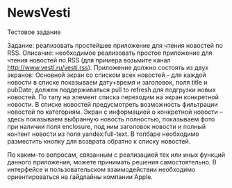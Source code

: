 # NewsVesti

Тестовое задание

Задание: реализовать простейшее приложение для чтения новостей по RSS.
Описание: необходимое реализовать простое приложение для чтения новостей по RSS (для примера возьмите канал http://www.vesti.ru/vesti.rss). Приложение должно состоять из двух экранов:
Основной экран со списком всех новостей - для каждой новости в списке показываем дату+время и заголовок, поля title и pubDate, должен поддерживаться pull to refresh для подгрузки новых новостей. По тапу на элемент списка переходим на экран конкретной новости. В списке новостей предусмотреть возможность фильтрации новостей по категориям.
Экран с информацией о конкретной новости – здесь показываем выбранную новость полностью, показываем фото при наличии поля enclosure, под ним заголовок новости и полный контент новости из поля yandex:full-text. В топбаре необходимо разместить кнопку для возврата обратно к списку новостей.

По каким-то вопросам, связанным с реализацией тех или иных функций данного приложения, можете принимать решения самостоятельно. В интерфейсе и пользовательском взаимодействии необходимо ориентироваться на гайдлайны компании Apple.
